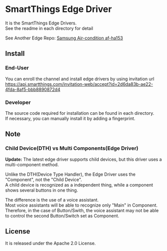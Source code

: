 # SmartThings Edge Driver
It is the SmartThings Edge Drivers.  
See the readme in each directory for detail

See Another Edge Repo: [Samsung Air-condition af-ha153](https://github.com/obmaz/samsung_aircon_connector)

## Install
### End-User
You can enroll the channel and install edge drivers by using invitation url   
https://api.smartthings.com/invitation-web/accept?id=2d6da83b-ae22-4fda-8af5-bbb8890872d4

### Developer
The source code required for installation can be found in each directory.  
If necessary, you can manually install it by adding a fingerprint.  

## Note
### Child Device(DTH) vs Multi Components(Edge Driver)
**Update:** The latest edge driver supports child devices, but this driver uses a multi-component method.

Unlike the DTH(Device Type Handler), the Edge Driver uses the "Component", not the "Child Device".  
A child device is recognized as a independent thing, while a component shows several buttons in one thing.

The difference is the use of a voice assistant.  
Most voice assistants will be able to recognize only "Main" in Component.  
Therefore, in the case of Button/Swith, the voice assistant may not be able to control the second Button/Switch set as Component.

## License
It is released under the Apache 2.0 License.